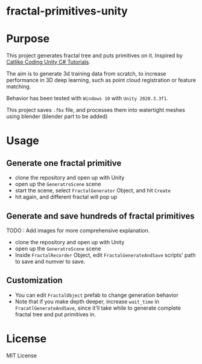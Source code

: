 # fractal-primitives-unity

# Purpose
This project generates fractal tree and puts primitives on it. Inspired by [Catlike Coding Unity C# Tutorials](https://catlikecoding.com/unity/tutorials/constructing-a-fractal/).

The aim is to generate 3d training data from scratch, to increase performance in 3D deep learning, such as point cloud registration or feature matching.

Behavior has been tested with `Windows 10` with `Unity 2020.3.3f1`.

This project saves `.fbx` file, and processes them into watertight meshes using blender (blender part to be added)

# Usage
## Generate one fractal primitive
- clone the repository and open up with Unity
- open up the `GeneratroScene` scene
- start the scene, select `FractalGenerator` Object, and hit `Create`
- hit again, and different fractal will pop up

## Generate and save hundreds of fractal primitives
TODO : Add images for more comprehensive explanation.
- clone the repository and open up with Unity
- open up the `GeneratroScene` scene
- Inside `FractalRecorder` Object, edit `FractalGenerateAndSave` scripts' path to save and numver to save.

## Customization
- You can edit `FractalObject` prefab to change generation behavior
- Note that if you make depth deeper, increase `wait_time` in `FracatlGenerateAndSave`, since it'll take while to generate complete fractal tree and put primitives in.

# License
MIT License